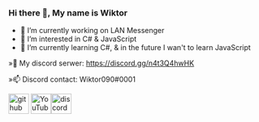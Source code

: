 ### Hi there 👋, My name is Wiktor
- 🔭 I’m currently working on LAN Messenger 
- 👀 I’m interested in C# & JavaScript
- 🌱 I’m currently learning C#, & in the future I wan't to learn JavaScript

»💬 My discord serwer: https://discord.gg/n4t3Q4hwHK

»📫 Discord contact: Wiktor090#0001

[<img src='https://cdn.jsdelivr.net/npm/simple-icons@3.0.1/icons/github.svg' alt='github' height='40'>](https://github.com/Wiktor090)  [<img src='https://cdn.jsdelivr.net/npm/simple-icons@3.0.1/icons/youtube.svg' alt='YouTube' height='40'>](https://www.youtube.com/channel/UCjacORkQ-CCsRR7Aol7bfgw)[<img src='https://cdn.jsdelivr.net/npm/simple-icons@3.0.1/icons/discord.svg' alt='discord' height='40'>](https://discord.gg/n4t3Q4hwHK)   

